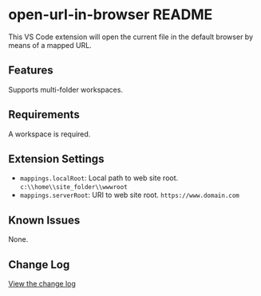 # open-url-in-browser README

This VS Code extension will open the current file in the default browser by means of a mapped URL.

## Features

Supports multi-folder workspaces.

## Requirements

A workspace is required.

## Extension Settings

- `mappings.localRoot`: Local path to web site root. `c:\\home\\site_folder\\wwwroot`
- `mappings.serverRoot`: URI to web site root. `https://www.domain.com`

## Known Issues

None.

## Change Log

[View the change log](CHANGELOG.md)
